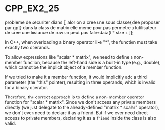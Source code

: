 # CPP_EX2_25

probleme de securiter dians [] alor on a cree une sous classe{idee proposer par gpt}
dans la class de matrix elle meme pour pas permetre a lutilisateur de cree une instance de row
on peut pas faire data[i * size + j];

In C++, when overloading a binary operator like "*", the function must take exactly two operands.

To allow expressions like "scalar * matrix", we need to define a non-member function, because the left-hand side is a built-in type (e.g., double), which cannot be the implicit object of a member function.

If we tried to make it a member function, it would implicitly add a third parameter (the "this" pointer), resulting in three operands, which is invalid for a binary operator.

Therefore, the correct approach is to define a non-member operator function for "scalar * matrix".
Since we don't access any private members directly (we just delegate to the already-defined "matrix * scalar" operator), we don't even need to declare it as a friend. But if we ever need direct access to private members, declaring it as a `friend` inside the class is also valid.
